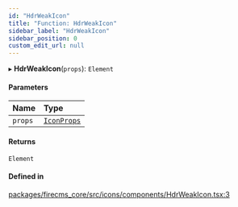 ```yaml
---
id: "HdrWeakIcon"
title: "Function: HdrWeakIcon"
sidebar_label: "HdrWeakIcon"
sidebar_position: 0
custom_edit_url: null
---
```


▸ **HdrWeakIcon**(`props`): `Element`

#### Parameters

| Name | Type |
| :------ | :------ |
| `props` | [`IconProps`](../types/IconProps.md) |

#### Returns

`Element`

#### Defined in

[packages/firecms_core/src/icons/components/HdrWeakIcon.tsx:3](https://github.com/FireCMSco/firecms/blob/d45f3739/packages/firecms_core/src/icons/components/HdrWeakIcon.tsx#L3)

